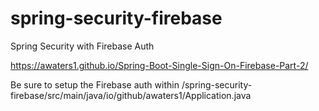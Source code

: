 # spring-security-firebase
Spring Security with Firebase Auth

https://awaters1.github.io/Spring-Boot-Single-Sign-On-Firebase-Part-2/

Be sure to setup the Firebase auth within /spring-security-firebase/src/main/java/io/github/awaters1/Application.java
